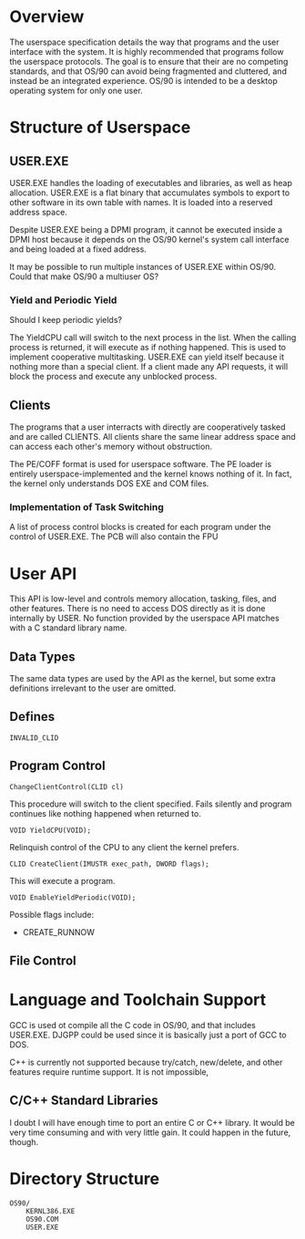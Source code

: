 # Overview

The userspace specification details the way that programs and the user interface with the system. It is highly recommended that programs follow the userspace protocols. The goal is to ensure that their are no competing standards, and that OS/90 can avoid being fragmented and cluttered, and instead be an integrated experience. OS/90 is intended to be a desktop operating system for only one user.

# Structure of Userspace

## USER.EXE

USER.EXE handles the loading of executables and libraries, as well as heap allocation. USER.EXE is a flat binary that accumulates symbols to export to other software in its own table with names. It is loaded into a reserved address space.

Despite USER.EXE being a DPMI program, it cannot be executed inside a DPMI host because it depends on the OS/90 kernel's system call interface and being loaded at a fixed address.

It may be possible to run multiple instances of USER.EXE within OS/90. Could that make OS/90 a multiuser OS?

### Yield and Periodic Yield

Should I keep periodic yields?

The YieldCPU call will switch to the next process in the list. When the calling process is returned, it will execute as if nothing happened. This is used to implement cooperative multitasking. USER.EXE can yield itself because it nothing more than a special client. If a client made any API requests, it will block the process and execute any unblocked process.

## Clients

The programs that a user interracts with directly are cooperatively tasked and are called CLIENTS. All clients share the same linear address space and can access each other's memory without obstruction.

The PE/COFF format is used for userspace software. The PE loader is entirely userspace-implemented and the kernel knows nothing of it. In fact, the kernel only understands DOS EXE and COM files.

### Implementation of Task Switching

A list of process control blocks is created for each program under the control of USER.EXE. The PCB will also contain the FPU

# User API

This API is low-level and controls memory allocation, tasking, files, and other features. There is no need to access DOS directly as it is done internally by USER. No function provided by the userspace API matches with a C standard library name.

## Data Types

The same data types are used by the API as the kernel, but some extra definitions irrelevant to the user are omitted.

## Defines

```
INVALID_CLID
```

## Program Control

```
ChangeClientControl(CLID cl)
```
This procedure will switch to the client specified. Fails silently and program continues like nothing happened when returned to.

```
VOID YieldCPU(VOID);
```
Relinquish control of the CPU to any client the kernel prefers.

```
CLID CreateClient(IMUSTR exec_path, DWORD flags);
```
This will execute a program.

```
VOID EnableYieldPeriodic(VOID);
```

Possible flags include:
* CREATE_RUNNOW

## File Control

# Language and Toolchain Support

GCC is used ot compile all the C code in OS/90, and that includes USER.EXE. DJGPP could be used since it is basically just a port of GCC to DOS.

C++ is currently not supported because try/catch, new/delete, and other features require runtime support. It is not impossible,

## C/C++ Standard Libraries

I doubt I will have enough time to port an entire C or C++ library. It would be very time consuming and with very little gain. It could happen in the future, though.

# Directory Structure

```
OS90/
    KERNL386.EXE
    OS90.COM
    USER.EXE
